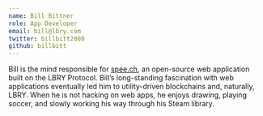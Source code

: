 ```yaml
---
name: Bill Bittner
role: App Developer
email: bill@lbry.com
twitter: billbitt2000
github: billbitt
---
```

Bill is the mind responsible for [spee.ch](https://spee.ch), an open-source web application built on the LBRY Protocol. Bill’s long-standing fascination with web applications eventually led him to utility-driven blockchains and, naturally, LBRY. When he is not hacking on web apps, he enjoys drawing, playing soccer, and slowly working his way through his Steam library.
